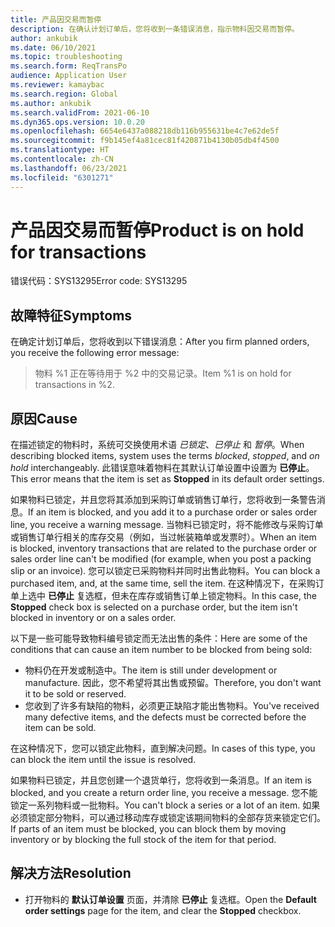 ```yaml
---
title: 产品因交易而暂停
description: 在确认计划订单后，您将收到一条错误消息，指示物料因交易而暂停。
author: ankubik
ms.date: 06/10/2021
ms.topic: troubleshooting
ms.search.form: ReqTransPo
audience: Application User
ms.reviewer: kamaybac
ms.search.region: Global
ms.author: ankubik
ms.search.validFrom: 2021-06-10
ms.dyn365.ops.version: 10.0.20
ms.openlocfilehash: 6654e6437a088218db116b955631be4c7e62de5f
ms.sourcegitcommit: f9b145ef4a81cec81f420871b4130b05db4f4500
ms.translationtype: HT
ms.contentlocale: zh-CN
ms.lasthandoff: 06/23/2021
ms.locfileid: "6301271"
---
```

# <a name="product-is-on-hold-for-transactions"></a><span data-ttu-id="f11c9-103">产品因交易而暂停</span><span class="sxs-lookup"><span data-stu-id="f11c9-103">Product is on hold for transactions</span></span>

<span data-ttu-id="f11c9-104">错误代码：SYS13295</span><span class="sxs-lookup"><span data-stu-id="f11c9-104">Error code: SYS13295</span></span>

## <a name="symptoms"></a><span data-ttu-id="f11c9-105">故障特征</span><span class="sxs-lookup"><span data-stu-id="f11c9-105">Symptoms</span></span>

<span data-ttu-id="f11c9-106">在确定计划订单后，您将收到以下错误消息：</span><span class="sxs-lookup"><span data-stu-id="f11c9-106">After you firm planned orders, you receive the following error message:</span></span>

> <span data-ttu-id="f11c9-107">物料 %1 正在等待用于 %2 中的交易记录。</span><span class="sxs-lookup"><span data-stu-id="f11c9-107">Item %1 is on hold for transactions in %2.</span></span>

## <a name="cause"></a><span data-ttu-id="f11c9-108">原因</span><span class="sxs-lookup"><span data-stu-id="f11c9-108">Cause</span></span>

<span data-ttu-id="f11c9-109">在描述锁定的物料时，系统可交换使用术语 *已锁定*、*已停止* 和 *暂停*。</span><span class="sxs-lookup"><span data-stu-id="f11c9-109">When describing blocked items, system uses the terms *blocked*, *stopped*, and *on hold* interchangeably.</span></span> <span data-ttu-id="f11c9-110">此错误意味着物料在其默认订单设置中设置为 **已停止**。</span><span class="sxs-lookup"><span data-stu-id="f11c9-110">This error means that the item is set as **Stopped** in its default order settings.</span></span>

<span data-ttu-id="f11c9-111">如果物料已锁定，并且您将其添加到采购订单或销售订单行，您将收到一条警告消息。</span><span class="sxs-lookup"><span data-stu-id="f11c9-111">If an item is blocked, and you add it to a purchase order or sales order line, you receive a warning message.</span></span> <span data-ttu-id="f11c9-112">当物料已锁定时，将不能修改与采购订单或销售订单行相关的库存交易（例如，当过帐装箱单或发票时）。</span><span class="sxs-lookup"><span data-stu-id="f11c9-112">When an item is blocked, inventory transactions that are related to the purchase order or sales order line can't be modified (for example, when you post a packing slip or an invoice).</span></span> <span data-ttu-id="f11c9-113">您可以锁定已采购物料并同时出售此物料。</span><span class="sxs-lookup"><span data-stu-id="f11c9-113">You can block a purchased item, and, at the same time, sell the item.</span></span> <span data-ttu-id="f11c9-114">在这种情况下，在采购订单上选中 **已停止** 复选框，但未在库存或销售订单上锁定物料。</span><span class="sxs-lookup"><span data-stu-id="f11c9-114">In this case, the **Stopped** check box is selected on a purchase order, but the item isn't blocked in inventory or on a sales order.</span></span>

<span data-ttu-id="f11c9-115">以下是一些可能导致物料编号锁定而无法出售的条件：</span><span class="sxs-lookup"><span data-stu-id="f11c9-115">Here are some of the conditions that can cause an item number to be blocked from being sold:</span></span>

- <span data-ttu-id="f11c9-116">物料仍在开发或制造中。</span><span class="sxs-lookup"><span data-stu-id="f11c9-116">The item is still under development or manufacture.</span></span> <span data-ttu-id="f11c9-117">因此，您不希望将其出售或预留。</span><span class="sxs-lookup"><span data-stu-id="f11c9-117">Therefore, you don't want it to be sold or reserved.</span></span>
- <span data-ttu-id="f11c9-118">您收到了许多有缺陷的物料，必须更正缺陷才能出售物料。</span><span class="sxs-lookup"><span data-stu-id="f11c9-118">You've received many defective items, and the defects must be corrected before the item can be sold.</span></span>

<span data-ttu-id="f11c9-119">在这种情况下，您可以锁定此物料，直到解决问题。</span><span class="sxs-lookup"><span data-stu-id="f11c9-119">In cases of this type, you can block the item until the issue is resolved.</span></span>

<span data-ttu-id="f11c9-120">如果物料已锁定，并且您创建一个退货单行，您将收到一条消息。</span><span class="sxs-lookup"><span data-stu-id="f11c9-120">If an item is blocked, and you create a return order line, you receive a message.</span></span> <span data-ttu-id="f11c9-121">您不能锁定一系列物料或一批物料。</span><span class="sxs-lookup"><span data-stu-id="f11c9-121">You can't block a series or a lot of an item.</span></span> <span data-ttu-id="f11c9-122">如果必须锁定部分物料，可以通过移动库存或锁定该期间物料的全部存货来锁定它们。</span><span class="sxs-lookup"><span data-stu-id="f11c9-122">If parts of an item must be blocked, you can block them by moving inventory or by blocking the full stock of the item for that period.</span></span>

## <a name="resolution"></a><span data-ttu-id="f11c9-123">解决方法</span><span class="sxs-lookup"><span data-stu-id="f11c9-123">Resolution</span></span>

- <span data-ttu-id="f11c9-124">打开物料的 **默认订单设置** 页面，并清除 **已停止** 复选框。</span><span class="sxs-lookup"><span data-stu-id="f11c9-124">Open the **Default order settings** page for the item, and clear the **Stopped** checkbox.</span></span>
